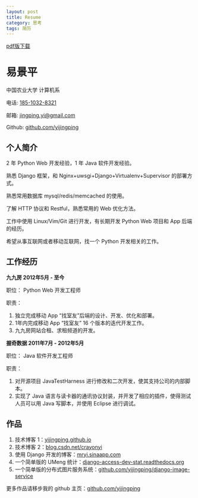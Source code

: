 ```yaml
---
layout: post
title: Resume
category: 思考
tags: 简历
---
```


[pdf版下载](/assets/media/Python开发工程师-易景平.pdf)

易景平
==========

中国农业大学 计算机系

电话: [185-1032-8321](tel://18510328321)

邮箱: [jingping.yi@gmail.com](mailto://jingping.yi@gmail.com)

Github: [github.com/yijingping](http://github.com/yijingping)

个人简介
----------
2 年 Python Web 开发经验，1 年 Java 软件开发经验。

熟悉 Django 框架，和 Nginx+uwsgi+Django+Virtualenv+Supervisor 的部署方式。

熟悉常用数据库 mysql/redis/memcached 的使用。

了解 HTTP 协议和 Restful，熟悉常用的 Web 优化方法。

工作中使用 Linux/Vim/Git 进行开发，有长期开发 Python Web 项目和 App 后端的经历。

希望从事互联网或者移动互联网，找一个 Python 开发相关的工作。

工作经历
----------
**九九房 2012年5月 - 至今**

职位： Python Web 开发工程师

职责： 

1. 独立完成移动 App “找室友”后端的设计、开发、优化和部署。
2. 1年内完成移动 App “找室友” 16 个版本的迭代开发工作。
3. 九九房网站合租、求租频道的开发。

**握奇数据 2011年7月 - 2012年5月**

职位： Java 软件开发工程师

职责：

1. 对开源项目 JavaTestHarness 进行修改和二次开发，使其支持公司的内部脚本。
2. 实现了 Java 语言与读卡器的通讯协议封装，并开发了相应的插件，使得测试人员可以用 Java 写脚本，并使用 Eclipse 进行调试。

作品
----
1. 技术博客 1：[yijingping.github.io](http://yijingping.github.io)
2. 技术博客 2：[blog.csdn.net/crayonyi](http://blog.csdn.net/crayonyi)
3. 使用 Django 开发的博客：[mryi.sinaapp.com](http://mryi.sinaapp.com)
4. 一个简单版的 UMeng 统计：[django-access-dev-stat.readthedocs.org](http://django-access-dev-stat.readthedocs.org/)
5. 一个简单版的分布式图片服务系统：[github.com/yijingping/django-image-service](https://github.com/yijingping/django-image-service)

更多作品请移步我的 github 主页：[github.com/yijingping](https://github.com/yijingping)

